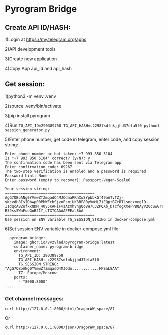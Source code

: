 # Pyrogram Bridge

## Create API ID/HASH:

1)Login at https://my.telegram.org/apps

2)API development tools

3)Create new application

4)Copy App api_id and api_hash 


## Get session:
1)python3 -m venv .venv

2)source .venv/bin/activate

3)pip install pyrogram

4)Run ```TG_API_ID=290389758 TG_API_HASH=c22987sdfnkjjhd37efa5f0 python3 session_generator.py```

5)Enter phone number, get code in telegram, enter code, and copy session string:

```
Enter phone number or bot token: +7 993 850 5104
Is "+7 993 850 5104" correct? (y/N): y
The confirmation code has been sent via Telegram app
Enter confirmation code: 69267
The two-step verification is enabled and a password is required
Password hint: None
Enter password (empty to recover): Passport-Vegan-Scale6

Your session string:
========================================
AgG7QBoANg0YVmwZTZmqadO4MJQdnaRRnXwSYpbbkGf49aATvTZj-yKcvdH8IsIDbwp00PbWFcbSjzoPsmiUK8BF80yVmML7iEQptBZrRTLsnoxmeglD-I1dqcAB2ufkxQDM_40y5KAHiFvzAzXhVngQo8W7u3ZPQXb_DTcfogXXePPBQAyV20cuwGrsArv-R39ssSWnFueGnB21Y_cTXTQAAAAFPEaL8AA
========================================
Use session on ENV variable TG_SESSION_STRING in docker-compose.yml
```
6)Set session ENV variable in docker-compose.yml file:

```
  pyrogram_bridge:
    image: ghcr.io/vvzvlad/pyrogram-bridge:latest
    container_name: pyrogram-bridge
    environment:
      TG_API_ID: 290389758
      TG_API_HASH: c22987sdfnkjjhd37efa5f0
      TG_SESSION_STRING: "AgG7QBoANg0YVmwZTZmqadO4MJQdn............FPEaL8AA"
      TZ: Europe/Moscow
    ports:
      - "8000:8000"
....
```
### Get channel messages:
```
curl http://127.0.0.1:8000/html/DragorWW_space/87
```
Or
```
curl http://127.0.0.1:8000/json/DragorWW_space/87
```
